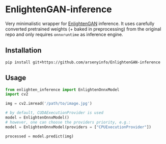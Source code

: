 # EnlightenGAN-inference

Very minimalistic wrapper for [EnlightenGAN](https://github.com/VITA-Group/EnlightenGAN) inference. 
It uses carefully converted pretrained weights (+ baked in preprocessing) from the original repo and only requires `onnxruntime` as inference engine.   

## Installation

`pip install git+https://github.com/arsenyinfo/EnlightenGAN-inference`

## Usage

```python
from enlighten_inference import EnlightenOnnxModel
import cv2

img = cv2.imread('/path/to/image.jpg')

# by default, CUDAExecutionProvider is used
model = EnlightenOnnxModel()
# however, one can choose the providers priority, e.g.: 
model = EnlightenOnnxModel(providers = ["CPUExecutionProvider"])

processed = model.predict(img)


``` 
